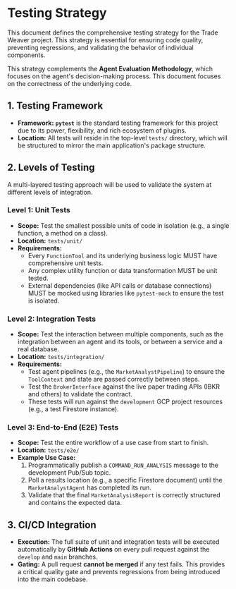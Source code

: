 # Testing Strategy

This document defines the comprehensive testing strategy for the Trade Weaver project. This strategy is essential for ensuring code quality, preventing regressions, and validating the behavior of individual components.

This strategy complements the **Agent Evaluation Methodology**, which focuses on the agent's decision-making process. This document focuses on the correctness of the underlying code.

## 1. Testing Framework

- **Framework:** **`pytest`** is the standard testing framework for this project due to its power, flexibility, and rich ecosystem of plugins.
- **Location:** All tests will reside in the top-level `tests/` directory, which will be structured to mirror the main application's package structure.

## 2. Levels of Testing

A multi-layered testing approach will be used to validate the system at different levels of integration.

### Level 1: Unit Tests

- **Scope:** Test the smallest possible units of code in isolation (e.g., a single function, a method on a class).
- **Location:** `tests/unit/`
- **Requirements:**
  - Every `FunctionTool` and its underlying business logic MUST have comprehensive unit tests.
  - Any complex utility function or data transformation MUST be unit tested.
  - External dependencies (like API calls or database connections) MUST be mocked using libraries like `pytest-mock` to ensure the test is isolated.

### Level 2: Integration Tests

- **Scope:** Test the interaction between multiple components, such as the integration between an agent and its tools, or between a service and a real database.
- **Location:** `tests/integration/`
- **Requirements:**
  - Test agent pipelines (e.g., the `MarketAnalystPipeline`) to ensure the `ToolContext` and state are passed correctly between steps.
  - Test the `BrokerInterface` against the live paper trading APIs (IBKR and others) to validate the contract.
  - These tests will run against the `development` GCP project resources (e.g., a test Firestore instance).

### Level 3: End-to-End (E2E) Tests

- **Scope:** Test the entire workflow of a use case from start to finish.
- **Location:** `tests/e2e/`
- **Example Use Case:**
    1. Programmatically publish a `COMMAND_RUN_ANALYSIS` message to the development Pub/Sub topic.
    2. Poll a results location (e.g., a specific Firestore document) until the `MarketAnalystAgent` has completed its run.
    3. Validate that the final `MarketAnalysisReport` is correctly structured and contains the expected data.

## 3. CI/CD Integration

- **Execution:** The full suite of unit and integration tests will be executed automatically by **GitHub Actions** on every pull request against the `develop` and `main` branches.
- **Gating:** A pull request **cannot be merged** if any test fails. This provides a critical quality gate and prevents regressions from being introduced into the main codebase.
